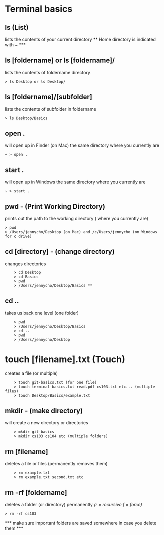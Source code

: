 # Terminal basics

## ls (List)
lists the contents of your current directory
** Home directory is indicated with ~ ***

## ls [foldername] or ls [foldername]/ 
lists the contents of foldername directory
```
> ls Desktop or ls Desktop/ 
```

## ls [foldername]/[subfolder]
lists the contents of subfolder in foldername
```
> ls Desktop/Basics
```

## open .
will open up in Finder (on Mac) the same directory where you currently are
```
~ > open . 
 ```

## start .
will open up in Windows the same directory where you currently are
```
~ > start . 
```

## pwd - (Print Working Directory) 
prints out the path to the working directory ( where you currently are)
```
> pwd
> /Users/jennycho/Desktop (on Mac) and /c/Users/jennycho (on Windows for c drive)
```

## cd [directory] - (change directory)
changes directories
```
    > cd Desktop
    > cd Basics
    > pwd
    > /Users/jennycho/Desktop/Basics **
```

## cd .. 
takes us back one level (one folder) 
```
    > pwd
    > /Users/jennycho/Desktop/Basics
    > cd ..
    > pwd
    > /Users/jennycho/Desktop
```

# touch [filename].txt (Touch)
creates a file (or multiple) 
```
    > touch git-basics.txt (for one file)
    > touch terminal-basics.txt read.pdf cs103.txt etc... (multiple files)
    > touch Desktop/Basics/example.txt
```

## mkdir - (make directory) 
will create a new directory or directories
```
    > mkdir git-basics
    > mkdir cs103 cs104 etc (multiple folders)
```

## rm [filename] 
deletes a file or files (permanently removes them)
```
    > rm example.txt
    > rm example.txt second.txt etc
```

## rm -rf [foldername]
deletes a folder (or directory) permanently _(r = recursive f = force)_
```
> rm -rf cs103 
```

*** make sure important folders are saved somewhere in case you delete them ***









